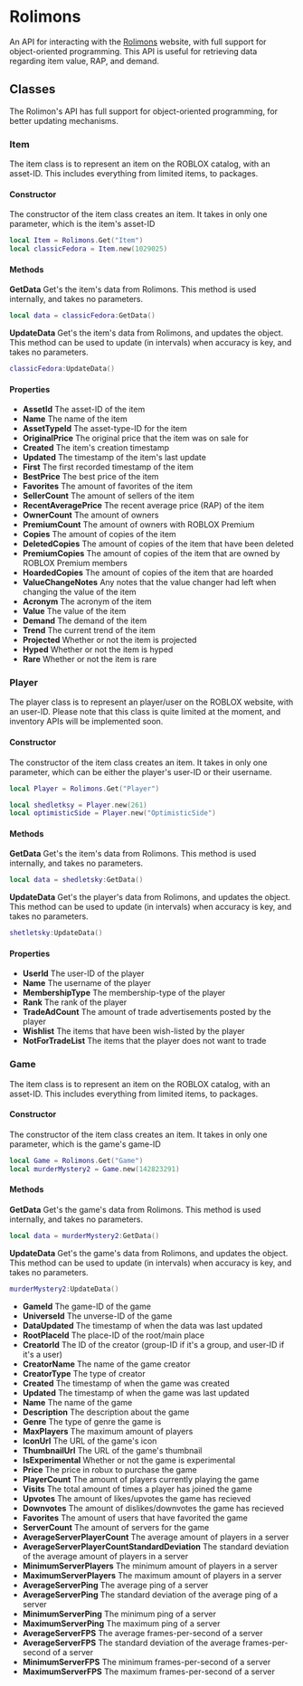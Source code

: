 # Rolimons
An API for interacting with the [Rolimons](https://www.rolimons.com/) website, with full support for object-oriented programming. This API is useful for retrieving data regarding item value, RAP, and demand.

## Classes
The Rolimon's API has full support for object-oriented programming, for better updating mechanisms.

### Item
The item class is to represent an item on the ROBLOX catalog, with an asset-ID. This includes everything from limited items, to packages.
#### Constructor
The constructor of the item class creates an item. It takes in only one parameter, which is the item's asset-ID
```lua
local Item = Rolimons.Get("Item")
local classicFedora = Item.new(1029025)
```
#### Methods
**GetData**
Get's the item's data from Rolimons. This method is used internally, and takes no parameters. 
```lua
local data = classicFedora:GetData()
```
**UpdateData**
Get's the item's data from Rolimons, and updates the object. This method can be used to update (in intervals) when accuracy is key, and takes no parameters. 
```lua
classicFedora:UpdateData()
```
#### Properties
 - **AssetId**
 The asset-ID of the item
 - **Name**
 The name of the item
  - **AssetTypeId**
 The asset-type-ID for the item
 - **OriginalPrice**
 The original price that the item was on sale for
 - **Created**
 The item's creation timestamp
 - **Updated**
 The timestamp of the item's last update
 - **First**
 The first recorded timestamp of the item
 - **BestPrice**
 The best price of the item
 - **Favorites**
 The amount of favorites of the item
 - **SellerCount**
 The amount of sellers of the item
 - **RecentAveragePrice**
 The recent average price (RAP) of the item
 - **OwnerCount**
 The amount of owners
 - **PremiumCount**
 The amount of owners with ROBLOX Premium
 - **Copies**
 The amount of copies of the item
 - **DeletedCopies**
 The amount of copies of the item that have been deleted
 - **PremiumCopies**
 The amount of copies of the item that are owned by ROBLOX Premium members
 - **HoardedCopies** 
 The amount of copies of the item that are hoarded
 - **ValueChangeNotes**
 Any notes that the value changer had left when changing the value of the item
 - **Acronym**
 The acronym of the item
 - **Value**
 The value of the item
 - **Demand**
 The demand of the item
 - **Trend**
 The current trend of the item
 - **Projected**
 Whether or not the item is projected
 - **Hyped**
 Whether or not the item is hyped
 - **Rare**
 Whether or not the item is rare

### Player
The player class is to represent an player/user on the ROBLOX website, with an user-ID. Please note that this class is quite limited at the moment, and inventory APIs will be implemented soon.
#### Constructor
The constructor of the item class creates an item. It takes in only one parameter, which can be either the player's user-ID or their username.
```lua
local Player = Rolimons.Get("Player")

local shedletksy = Player.new(261)
local optimisticSide = Player.new("OptimisticSide")
```

#### Methods
**GetData**
Get's the item's data from Rolimons. This method is used internally, and takes no parameters. 
```lua
local data = shedletsky:GetData()
```
**UpdateData**
Get's the player's data from Rolimons, and updates the object. This method can be used to update (in intervals) when accuracy is key, and takes no parameters. 
```lua
shetletsky:UpdateData()
```
#### Properties
 - **UserId**
 The user-ID of the player
 - **Name**
 The username of the player
 - **MembershipType**
 The membership-type of the player
 - **Rank**
 The rank of the player
 - **TradeAdCount**
 The amount of trade advertisements posted by the player
 - **Wishlist**
 The items that have been wish-listed by the player
 - **NotForTradeList**
 The items that the player does not want to trade

### Game
The item class is to represent an item on the ROBLOX catalog, with an asset-ID. This includes everything from limited items, to packages.
#### Constructor
The constructor of the item class creates an item. It takes in only one parameter, which is the game's game-ID
```lua
local Game = Rolimons.Get("Game")
local murderMystery2 = Game.new(142823291)
```
#### Methods
**GetData**
Get's the game's data from Rolimons. This method is used internally, and takes no parameters. 
```lua
local data = murderMystery2:GetData()
```
**UpdateData**
Get's the game's data from Rolimons, and updates the object. This method can be used to update (in intervals) when accuracy is key, and takes no parameters. 
```lua
murderMystery2:UpdateData()
```

 - **GameId**
 The game-ID of the game
 - **UniverseId**
 The unverse-ID of the game
 - **DataUpdated**
 The timestamp of when the data was last updated
 - **RootPlaceId**
 The place-ID of the root/main place
 - **CreatorId**
 The ID of the creator (group-ID if it's a group, and user-ID if it's a user)
 - **CreatorName**
 The name of the game creator
 - **CreatorType**
 The type of creator
 - **Created**
 The timestamp of when the game was created
 - **Updated**
 The timestamp of when the game was last updated
 - **Name**
 The name of the game
 - **Description**
 The description about the game
 - **Genre**
 The type of genre the game is
 - **MaxPlayers**
 The maximum amount of players
 - **IconUrl**
 The URL of the game's icon
 - **ThumbnailUrl**
 The URL of the game's thumbnail
 - **IsExperimental**
 Whether or not the game is experimental
 - **Price**
 The price in robux to purchase the game
 - **PlayerCount**
 The amount of players currently playing the game
 - **Visits**
 The total amount of times a player has joined the game
 - **Upvotes**
 The amount of likes/upvotes the game has recieved
 - **Downvotes**
 The amount of dislikes/downvotes the game has recieved
 - **Favorites**
 The amount of users that have favorited the game
 - **ServerCount**
 The amount of servers for the game
 - **AverageServerPlayerCount**
 The average amount of players in a server
 - **AverageServerPlayerCountStandardDeviation**
 The standard deviation of the average amount of players in a server
 - **MinimumServerPlayers**
 The minimum amount of players in a server
 - **MaximumServerPlayers**
 The maximum amount of players in a server
 - **AverageServerPing**
 The average ping of a server
 - **AverageServerPing**
 The standard deviation of the average ping of a server
 - **MinimumServerPing**
 The minimum ping of a server
 - **MaximumServerPing**
 The maximum ping of a server
 - **AverageServerFPS**
 The average frames-per-second of a server
 - **AverageServerFPS**
 The standard deviation of the average frames-per-second of a server
 - **MinimumServerFPS**
 The minimum frames-per-second of a server
 - **MaximumServerFPS**
 The maximum frames-per-second of a server
